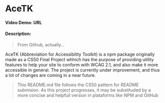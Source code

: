 # AceTK
#### Video Demo: URL
#### Description:
> From Github, actually...

AceTK (Abbreviation for Accessibility Toolkit) is a npm package originally made as a CS50 Final Project whhich has the purpose of providing utility features to help your site to conform with WCAG 2.1, and also make it more accessible in general. The project is currently under improvement, and thus a lot of changes are coming in a near future.

> This README.md file follows the CS50 pattern for README submision. As this project progresses, it may be substituded by a more concise and helpfull version in plataforms like NPM and GitHub

